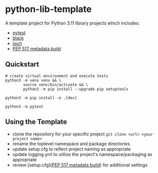 # python-lib-template

A template project for Python 3.11 library projects which includes:

- [pytest](https://docs.pytest.org/)
- [black](https://pypi.org/project/black/)
- [isort](https://pypi.org/project/isort/)
- [PEP 517 metadata build](https://setuptools.pypa.io/en/latest/userguide/declarative_config.html)

## Quickstart

```shell
# create virtual environment and execute tests
python3 -m venv venv && \
        source venv/bin/activate && \
        python3 -m pip install --upgrade pip setuptools
        
python3 -m pip install -e .[dev]

python3 -m pytest
```

## Using the Template

* clone the repository for your specific project `git clone <url> <your project name>`
* rename the toplevel namespace and package directories
* update setup.cfg to reflect project naming as appropriate
* update logging.yml to utilize the project's namespace/packaging as appropriate
* review [setup.cfg]([PEP 517 metadata build](https://setuptools.pypa.io/en/latest/userguide/declarative_config.html)) for additional settings

